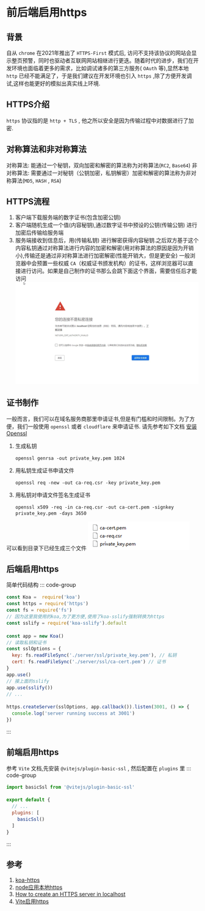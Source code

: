 # 前后端启用https

## 背景
自从 `chrome` 在2021年推出了 `HTTPS-First` 模式后, 访问不支持该协议的网站会显示整页预警，同时也驱动者互联网网站相继进行更迭。随着时代的进步，我们在开发环境也面临着更多的需求，比如调试诸多的第三方服务( `OAuth` 等),显然本地 `http` 已经不能满足了，于是我们建议在开发环境也引入 `https` ,除了方便开发调试,这样也能更好的模拟出真实线上环境.

## HTTPS介绍
`https` 协议指的是 `http + TLS` , 他之所以安全是因为传输过程中对数据进行了加密.

## 对称算法和非对称算法
对称算法: 能通过一个秘钥，双向加密和解密的算法称为对称算法(`RC2`, `Base64`)
非对称算法: 需要通过一对秘钥（公钥加密，私钥解密）加密和解密的算法称为非对称算法(`MD5`, `HASH` , `RSA`)

## HTTPS流程
1. 客户端下载服务端的数字证书(包含加密公钥)
1. 客户端随机生成一个值(内容秘钥),通过数字证书中预设的公钥(传输公钥) 进行加密后传输给服务端
1. 服务端接收到信息后，用(传输私钥) 进行解密获得内容秘钥.之后双方基于这个内容私钥通过对称算法进行内容的加密和解密(用对称算法的原因是因为开销小),传输还是通过非对称算法进行加密解密(性能开销大，但是更安全)
一般浏览器中会预置一些权威 `CA`（权威证书颁发机构）的证书，这样浏览器可以直接进行访问。如果是自己制作的证书那么会跳下面这个界面，需要信任后才能访问
![https warning](/Images/Front-End/JS/前后端启用https/https_step_1.png 'https warning')

## 证书制作
一般而言，我们可以在域名服务商那里申请证书,但是有门槛和时间限制。为了方便，我们一般使用 `openssl` 或者 `cloudflare` 来申请证书.
请先参考如下文档 [安装Openssl](/Docs/Windows/安装Openssl)

1. 生成私钥
    ```shell
    openssl genrsa -out private_key.pem 1024
    ```

1. 用私钥生成证书申请文件
    ```shell
    openssl req -new -out ca-req.csr -key private_key.pem
    ```

1. 用私钥对申请文件签名生成证书
    ```shell
    openssl x509 -req -in ca-req.csr -out ca-cert.pem -signkey private_key.pem -days 3650
    ```
可以看到目录下已经生成三个文件
![证书](/Images/Front-End/JS/前后端启用https/https_step_2.png '证书')

## 后端启用https
简单代码结构
::: code-group
```js [app.js]
const Koa =  require('koa')
const https = require('https')
const fs = require('fs')
// 因为这里我使用的koa,为了更方便,使用了koa-sslify强制转换为https
const sslify = require('koa-sslify').default

const app = new Koa()
// 读取私钥和证书
const sslOptions = {
  key: fs.readFileSync('./server/ssl/private_key.pem'), // 私钥
  cert: fs.readFileSync('./server/ssl/ca-cert.pem') // 证书
}
app.use()
// 接上面的sslify
app.use(sslify())
// ...

https.createServer(sslOptions, app.callback()).listen(3001, () => {
  console.log('server running success at 3001')
})
```
:::

## 前端启用https
参考 `Vite` 文档,先安装 `@vitejs/plugin-basic-ssl` , 然后配置在 `plugins` 里
::: code-group
```js [vite.config.js]
import basicSsl from '@vitejs/plugin-basic-ssl'

export default {
  // ...
  plugins: [
    basicSsl()
  ]
}
```
:::

## 参考
1. [koa-https](https://www.jianshu.com/p/86a92923c981)
1. [node应用本地https](https://www.albertaz.com/blog/nodejs-local-https)
1. [How to create an HTTPS server in localhost](https://www.leohuynh.dev/blog/use-https-in-local-development/)
1. [Vite启用https](https://cn.vitejs.dev/config/server-options.html#server-https)
